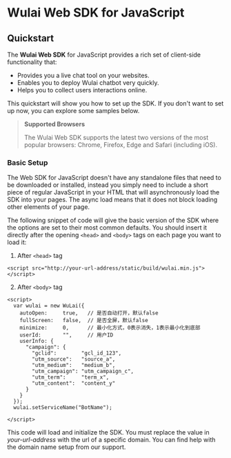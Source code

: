 # Wulai Web SDK for JavaScript

## Quickstart

The **Wulai Web SDK** for JavaScript provides a rich set of client-side functionality that: 

- Provides you a live chat tool on your websites.
- Enables you to deploy Wulai chatbot very quickly.
- Helps you to collect users interactions online.

This quickstart will show you how to set up the SDK. If you don't want to set up now, you can explore some samples below.

>**Supported Browsers**
>
>The Wulai Web SDK supports the latest two versions of the most popular browsers: Chrome, Firefox, Edge and Safari (including iOS).

### Basic Setup

The Web SDK for JavaScript doesn't have any standalone files that need to be downloaded or installed, instead you simply need to include a short piece of regular JavaScript in your HTML that will asynchronously load the SDK into your pages. The async load means that it does not block loading other elements of your page.

The following snippet of code will give the basic version of the SDK where the options are set to their most common defaults. You should insert it directly after the opening `<head>` and `<body>` tags on each page you want to load it:

1. After `<head>` tag

```
<script src="http://your-url-address/static/build/wulai.min.js"></script>
```

2. After `<body>` tag

```
<script>
  var wulai = new WuLai({
    autoOpen:     true,   // 是否自动打开，默认false
    fullScreen:   false,  // 是否全屏，默认false
    minimize:     0,      // 最小化方式，0表示消失，1表示最小化到底部
    userId:       "",     // 用户ID
    userInfo: {
      "campaign": {
        "gclid":        "gcl_id_123",
        "utm_source":   "source_a",
        "utm_medium":   "medium_b",
        "utm_campaign": "utm_campaign_c",
        "utm_term":     "term_x",
        "utm_content":  "content_y"
      }
    }
  });
  wulai.setServiceName("BotName");

</script>
```

This code will load and initialize the SDK. You must replace the value in *your-url-address* with the url of a specific domain. You can find help with the domain name setup from our support.
